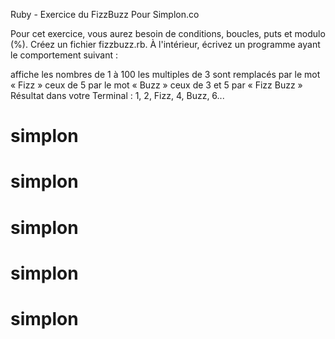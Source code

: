 Ruby - Exercice du FizzBuzz Pour Simplon.co


Pour cet exercice, vous aurez besoin de conditions, boucles, puts et modulo (%). 
Créez un fichier fizzbuzz.rb. À l'intérieur, écrivez un programme ayant le comportement suivant :

affiche les nombres de 1 à 100
les multiples de 3 sont remplacés par le mot « Fizz »
ceux de 5 par le mot « Buzz »
ceux de 3 et 5 par « Fizz Buzz »
Résultat dans votre Terminal : 1, 2, Fizz, 4, Buzz, 6...


# simplon
# simplon
# simplon
# simplon
# simplon
